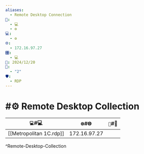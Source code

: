 ```yaml
---
aliases:
  - Remote Desktop Connection
📁:
  - 💻
  - ⚙️
💻:
  - ⚙️
🌐:
  - 172.16.97.27
🎛️:
  - 💻
📅: 2024/12/20
🔀:
  - "2"
🛡️:
  - RDP
---
```

# #⚙️ Remote Desktop Collection

| `💻`#💻                 | `🌐`#🌐      | `🔐`#🔐 |
| ----------------------- | ------------ | ------- |
| [[Metropolitan 1C.rdp]] | 172.16.97.27 |         |

^Remote-Desktop-Collection